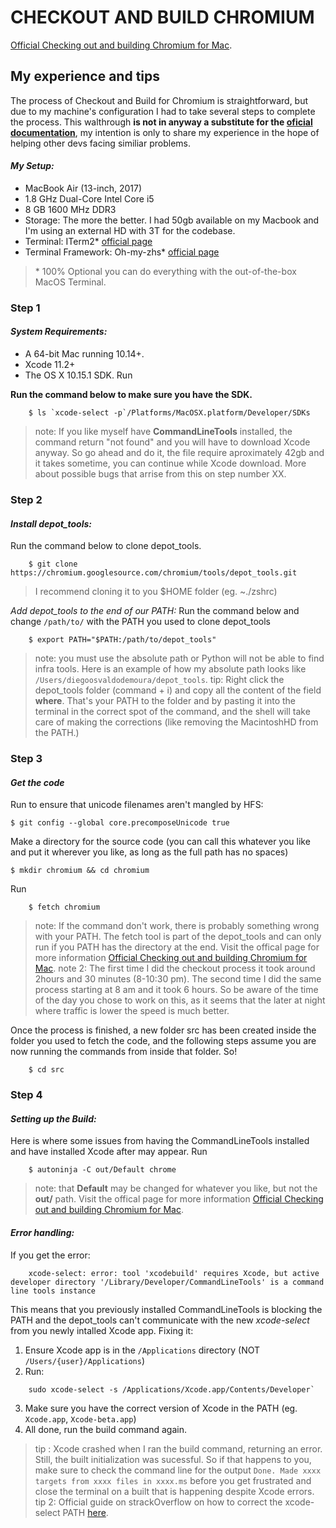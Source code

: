 # CHECKOUT AND BUILD CHROMIUM
[Official Checking out and building Chromium for Mac](https://chromium.googlesource.com/chromium/src/+/master/docs/mac_build_instructions.md#System-requirements).
## My experience and tips

The process of Checkout and Build for Chromium is straightforward, but due to my machine's configuration I had to take several steps to complete the process. This walthrough **is not in anyway a substitute for the [oficial documentation](https://chromium.googlesource.com/chromium/src/+/master/docs/mac_build_instructions.md)**, my intention is only to share my experience in the hope of helping other devs facing similiar problems.
#### *My Setup:*
* MacBook Air (13-inch, 2017)
* 1.8 GHz Dual-Core Intel Core i5
* 8 GB 1600 MHz DDR3
* Storage: The more the better. I had 50gb available on my Macbook and I'm using an external HD with 3T for the codebase.
* Terminal: ITerm2* [official page](https://iterm2.com/)
* Terminal Framework: Oh-my-zhs* [official page](https://ohmyz.sh/) 
> \* 100% Optional you can do everything with the out-of-the-box MacOS Terminal.
### Step 1
#### *System Requirements:*
* A 64-bit Mac running 10.14+.
* Xcode 11.2+
* The OS X 10.15.1 SDK. Run

**Run the command below to make sure you have the SDK.**
```
    $ ls `xcode-select -p`/Platforms/MacOSX.platform/Developer/SDKs
```
> note: If you like myself have **CommandLineTools** installed, the command return "not found" and you will have to download Xcode anyway. So go ahead and do it, the file require aproximately 42gb and it takes sometime, you can continue while Xcode download. More about possible bugs that arrise from this on step number XX.
### Step 2
#### *Install depot_tools:*
Run the command below to clone depot_tools.
```
    $ git clone https://chromium.googlesource.com/chromium/tools/depot_tools.git
```
> I recommend cloning it to you $HOME folder (eg. ~./zshrc)

*Add depot_tools to the end of our PATH:*
Run the command below and change `/path/to/` with the PATH you used to clone depot_tools
```
    $ export PATH="$PATH:/path/to/depot_tools"
```
> note: you must use the absolute path or Python will not be able to find infra tools. Here is an example of how my absolute path looks like `/Users/diegoosvaldodemoura/depot_tools`.
> tip: Right click the depot_tools folder (command + i) and copy all the content of the field **where**. That's your PATH to the folder and by pasting it into the terminal in the correct spot of the command, and the shell will take care of making the corrections (like removing the MacintoshHD from the PATH.)
### Step 3
#### *Get the code*
Run to ensure that unicode filenames aren't mangled by HFS:
```
$ git config --global core.precomposeUnicode true
```
Make a directory for the source code (you can call this whatever you like and put it wherever you like, as long as the full path has no spaces)
```
$ mkdir chromium && cd chromium
```
Run
```
    $ fetch chromium
```
> note: If the command don't work, there is probably something wrong with your PATH. The fetch tool is part of the depot_tools and can only run if you PATH has the directory at the end. Visit the offical page for more information [Official Checking out and building Chromium for Mac](https://chromium.googlesource.com/chromium/src/+/master/docs/mac_build_instructions.md#System-requirements).
> note 2: The first time I did the checkout process it took around 2hours and 30 minutes (8-10:30 pm). The second time I did the same process starting at 8 am and it took 6 hours. So be aware of the time of the day you chose to work on this, as it seems that the later at night where traffic is lower the speed is much better.

Once the process is finished, a  new folder src has been created inside the folder you used to fetch the code, and the following steps assume you are now running the commands from inside that folder. So!
```
    $ cd src
```
### Step 4
#### *Setting up the Build:*
Here is where some issues from having the CommandLineTools installed and have installed Xcode after may appear.
Run
```
    $ autoninja -C out/Default chrome
```
> note: that **Default** may be changed for whatever you like, but not the **out/** path. Visit the offical page for more information [Official Checking out and building Chromium for Mac](https://chromium.googlesource.com/chromium/src/+/master/docs/mac_build_instructions.md#System-requirements).
#### *Error handling:*
If you get the error:
```
    xcode-select: error: tool 'xcodebuild' requires Xcode, but active developer directory '/Library/Developer/CommandLineTools' is a command line tools instance
```
This means that you previously installed CommandLineTools is blocking the PATH and the depot_tools can't communicate with the new *xcode-select* from you newly intalled Xcode app. 
Fixing it:
1) Ensure Xcode app is in the `/Applications` directory (NOT `/Users/{user}/Applications`)
2) Run:
```
    sudo xcode-select -s /Applications/Xcode.app/Contents/Developer`
```
3) Make sure you have the correct version of Xcode in the PATH (eg. `Xcode.app`, `Xcode-beta.app`)
4) All done, run the build command again.
> tip : Xcode crashed when I ran the build command, returning an error. Still, the built initialization was sucessful. So if that happens to you, make sure to check the command line for the output `Done. Made xxxx targets from xxxx files in xxxx.ms` before you get frustrated and close the terminal on a built that is happening despite Xcode errors.
> tip 2: Official guide on strackOverflow on how to correct the xcode-select PATH [here](https://stackoverflow.com/questions/17980759/xcode-select-active-developer-directory-error/17980786#17980786).


